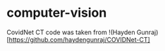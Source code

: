 # computer-vision

CovidNet CT code was taken from !(Hayden Gunraj)[https://github.com/haydengunraj/COVIDNet-CT]

